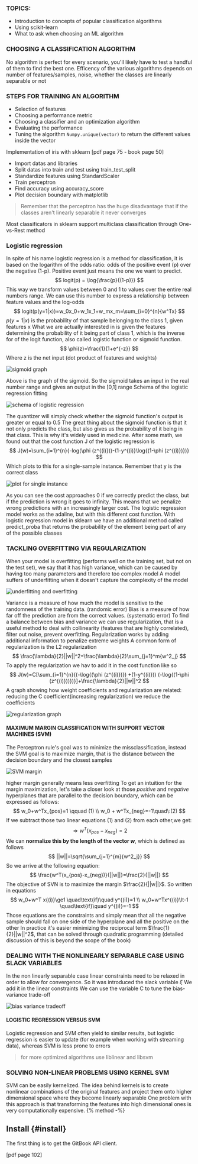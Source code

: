 ### TOPICS:
- Introduction to concepts of popular classification algorithms
- Using scikit-learn
- What to ask when choosing an ML algorithm

### CHOOSING A CLASSIFICATION ALGORITHM
No algorithm is perfect for every scenario, you'll likely have to test a handful of them to find the best one. Efficency of the various algorithms depends on number of features/samples, noise, whether the classes are linearly separable or not

### STEPS FOR TRAINING AN ALGORITHM
- Selection of features
- Choosing a performance metric
- Choosing a classifier and an optimization algorithm
- Evaluating the performance
- Tuning the algorithm
`Numpy.unique(vector)` to return the different values inside the vector

Implementation of iris with sklearn [pdf page 75 - book page 50]
- Import datas and libraries
- Split datas into train and test using train_test_split
- Standardize features using StandardScaler
- Train perceptron
- Find accuracy using accuracy_score
- Plot decision boundary with matplotlib 

> Remember that the perceptron has the huge disadvantage that if the classes aren't linearly separable it never converges

Most classificators in sklearn support multiclass classification through One-vs-Rest method
### Logistic regression
In spite of his name logistic regression is a method for classification, it is based on the logarithm of the odds ratio: odds of the positive event (p) over the negative (1-p). Positive event just means the one we want to predict.
$$
logit(p) = \log{\frac{p}{(1-p)}}
$$
This way we transform values between 0 and 1 to values over the entire real numbers range.
We can use this number to express a relationship between feature values and the log-odds
$$
logit(p(y=1|x))=w_0x_0+w_1x_1+w_mx_m=\sum_{i=0}^{n}{w^Tx} 
$$
$p(y=1|x)$ is the probability of that sample belonging to the class 1, given features x
What we are actually interested in is given the features determining the probability of it being part of class 1, which is the inverse for of the logit function, also called logistic function or sigmoid function.
$$
\phi(z)=\frac{1}{1+e^{-z}}
$$
Where z is the net input (dot product of features and weights)

![sigmoid graph](https://i.imgur.com/hXFKiH6.png)

Above is the graph of the sigmoid. So the sigmoid takes an input in the real number range and gives an output in the [0,1] range
Schema of the logistic regression fitting

![schema of logistic regression](https://i.imgur.com/pmsKJDG.png)

The quantizer will simply check whether the sigmoid function's output is greater or equal to 0.5
The great thing about the sigmoid function is that it not only predicts the class, but also gives us the probability of it being in that class. This is why it's widely used in medicine.
After some math, we found out that the cost function J of the logistic regression is 
$$
J(w)=\sum_{i=1}^{n}{-log(\phi (z^{(i)}))-(1-y^{(i)}\log{(1-\phi (z^{(i)})})}
$$
Which plots to this for a single-sample instance. Remember that y is the correct class

![plot for single instance](https://i.imgur.com/q2pfPRu.png)

As you can see the cost approaches 0 if we correctly predict the class, but if the prediction is wrong it goes to infinity. This means that we penalize wrong predictions with an increasingly larger cost.
The logistic regression model works as the adaline, but with this different cost function.
With logistic regression model in sklearn we have an additional method called predict_proba that returns the probability of the element being part of any of the possible classes
### TACKLING OVERFITTING VIA REGULARIZATION
When your model is overfitting (performs well on the training set, but not on the test set), we say that it has high variance, which can be caused by having too many parameters and therefore too complex model
A model suffers of underfitting when it doesn't capture the complexity of the model

![underfitting and overfitting](https://i.imgur.com/Sj42YTq.png)

Variance is a measure of how much the model is sensitive to the randomness of the training data. (randomic error)
Bias is a measure of how far off the prediction are from the correct values. (systematic error)
To find a balance between bias and variance we can use regularization, that is a useful method to deal with collinearity (features that are highly correlated), filter out noise, prevent overfitting.
Regularization works by adding additional information to penalize extreme weights
A common form of regularization is the L2 regularization
$$
\frac{\lambda}{2}||w||^2=\frac{\lambda}{2}\sum_{j=1}^m{w^2_j}
$$
To apply the regularization we hav to add it in the cost function like so
$$
J(w)=C[\sum_{i=1}^{n}{(-\log{(\phi (z^{(i)})}) +(1-y^{(i)})) (-\log{(1-\phi (z^{(i)}))})}]+\frac{\lambda}{2}||w||^2
$$
A graph showing how weight coefficients and regularization are related: reducing the C coefficient(increasing regularization) we reduce the coefficients

![regularization graph](https://i.imgur.com/TmaLWdJ.png)

#### MAXIMUM MARGIN CLASSIFICATION WITH SUPPORT VECTOR MACHINES (SVM)
The Perceptron rule's goal was to minimize the missclassification, instead the SVM goal is to maximize margin, that is the distance between the decision boundary and the closest samples

![SVM margin](https://i.imgur.com/qWURMDo.png)

higher margin generally means less overfitting
To get an intuition for the margin maximization, let's take a closer look at those *positive* and *negative* hyperplanes that are parallel to the decision boundary, which can be expressed as follows:
$$
w_0+w^Tx_{pos}=1 \qquad (1) \\
w_0 + w^Tx_{neg}=-1\quad\:(2)
$$
If we subtract those two linear equations (1) and (2) from each other,we get:
$$
 \Rightarrow w^T(x_{pos}-x_{neg})=2
$$
We can **normalize this by the length of the vector *w***, which is defined as follows
$$
||w||=\sqrt{\sum_{j=1}^{m}{w^2_j}}
$$
So we arrive at the following equation:
$$
\frac{w^T(x_{pos}-x_{neg})}{||w||}=\frac{2}{||w||}
$$
The objective of SVN is to maximize the margin $\frac{2}{||w||}$. So written in equations
$$
w_0+w^T x{(i)}\ge1 \quad\text{if}\quad y^{(i)}=1 \\
w_0+w^Tx^{(i)}\lt-1 \quad\text{if}\quad y^{(i)}=-1
$$
Those equations are the constraints and simply mean that all the negative sample should fall on one side of the hyperplane and all the positive on the other
In practice it's easier minimizing the reciprocal term $\frac{1}{2}||w||^2$, that can be solved through quadratic programming (detailed discussion of this is beyond the scope of the book)
### DEALING WITH THE NONLINEARLY SEPARABLE CASE USING SLACK VARIABLES
In the non linearly separable case linear constraints need to be relaxed in order to allow for convergence. So it was introduced the slack variable $\xi$ 
We add it in the linear constraints
We can use the variable C to tune the bias-variance trade-off

![bias variance tradeoff](https://i.imgur.com/gKDN2Gp.png)

#### LOGISTIC REGRESSION VERSUS SVM
Logistic regression and SVM often yield to similar results, but logistic regression is easier to update (for example when working with streaming data), whereas SVM is less prone to errors
> for more optimized algorithms use liblinear and libsvm

### SOLVING NON-LINEAR PROBLEMS USING KERNEL SVM
SVM can be easily kernelized. The idea behind kernels is to create nonlinear combinations of the original features and project them onto higher dimensional space where they become linearly separable
One problem with this approach is that transforming the features into high dimensional ones is very computationally expensive.
{% method -%}
## Install {#install}

The first thing is to get the GitBook API client.

[pdf page 102]